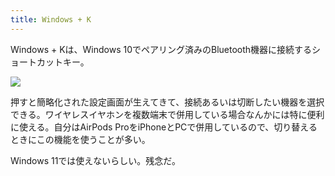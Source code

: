 ```yaml
---
title: Windows + K
---
```

Windows + Kは、Windows 10でペアリング済みのBluetooth機器に接続するショートカットキー。

![](https://lh6.googleusercontent.com/wcpbDf41QUeh_bURxBG7ADUnLPOpE2ibEbuBbjVviUEoxvjDUy7IFmn6vVCo6Bik1eqdR-Lpljo3uT3uUTCcZsPy9GxzaZjrUYVv_aVTrBirfw07VBGSOw4XlW8SZdSezP_NyYkZmIS-OZzRqTbrIeh7fod1zEOCiig3_WMcYJ0TEJSo9TzRtzQG)

押すと簡略化された設定画面が生えてきて、接続あるいは切断したい機器を選択できる。ワイヤレスイヤホンを複数端末で併用している場合なんかには特に便利に使える。自分はAirPods ProをiPhoneとPCで併用しているので、切り替えるときにこの機能を使うことが多い。

Windows 11では使えないらしい。残念だ。
